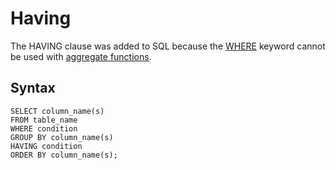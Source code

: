 # Having

The HAVING clause was added to SQL because the [WHERE](Where.md) keyword cannot be used with [aggregate functions](Functions.md).

## Syntax

```
SELECT column_name(s)
FROM table_name
WHERE condition
GROUP BY column_name(s)
HAVING condition
ORDER BY column_name(s);
```
